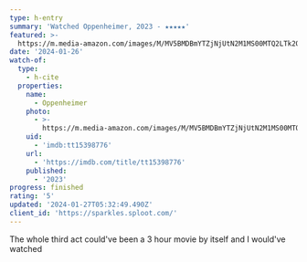 ```yaml
---
type: h-entry
summary: 'Watched Oppenheimer, 2023 - ★★★★★'
featured: >-
  https://m.media-amazon.com/images/M/MV5BMDBmYTZjNjUtN2M1MS00MTQ2LTk2ODgtNzc2M2QyZGE5NTVjXkEyXkFqcGdeQXVyNzAwMjU2MTY@._V1_SX300.jpg
date: '2024-01-26'
watch-of:
  type:
    - h-cite
  properties:
    name:
      - Oppenheimer
    photo:
      - >-
        https://m.media-amazon.com/images/M/MV5BMDBmYTZjNjUtN2M1MS00MTQ2LTk2ODgtNzc2M2QyZGE5NTVjXkEyXkFqcGdeQXVyNzAwMjU2MTY@._V1_SX300.jpg
    uid:
      - 'imdb:tt15398776'
    url:
      - 'https://imdb.com/title/tt15398776'
    published:
      - '2023'
progress: finished
rating: '5'
updated: '2024-01-27T05:32:49.490Z'
client_id: 'https://sparkles.sploot.com/'
---
```

The whole third act could've been a 3 hour movie by itself and I would've watched
